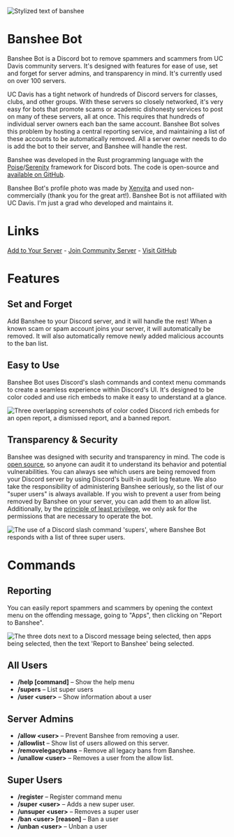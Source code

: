 <img src="https://www.ashleybilbrey.com/public/img/projects/banshee/banshee-discord-bot.png" alt="Stylized text of banshee">

# Banshee Bot

Banshee Bot is a Discord bot to remove spammers and scammers from UC Davis community servers. It's designed with features for ease of use, set and forget for server admins, and transparency in mind. It's currently used on over 100 servers.

UC Davis has a tight network of hundreds of Discord servers for classes, clubs, and other groups. With these servers so closely networked, it's very easy for bots that promote scams or academic dishonesty services to post on many of these servers, all at once. This requires that hundreds of individual server owners each ban the same account. Banshee Bot solves this problem by hosting a central reporting service, and maintaining a list of these accounts to be automatically removed. All a server owner needs to do is add the bot to their server, and Banshee will handle the rest.

Banshee was developed in the Rust programming language with the [Poise](https://github.com/serenity-rs/poise)/[Serenity](https://serenity-rs.github.io/) framework for Discord bots. The code is open-source and [available on GitHub](https://github.com/AshleyBilbrey/Banshee).

Banshee Bot's profile photo was made by [Xenvita](https://www.deviantart.com/xen1231/art/Glitch-2-593312378) and used non-commercially (thank you for the great art!). Banshee Bot is not affiliated with UC Davis. I'm just a grad who developed and maintains it.

# Links
<p>
	<a href="https://discord.com/api/oauth2/authorize?client_id=862520009770401794&scope=bot&permissions=10244">Add to Your Server</a> -
	<a href="https://discord.gg/2nmjrEFHxp">Join Community Server</a> -
	<a href="https://github.com/AshleyBilbrey/Banshee">Visit GitHub</a>
</p>

# Features
## Set and Forget
Add Banshee to your Discord server, and it will handle the rest! When a known scam or spam account joins your server, it will automatically be removed. It will also automatically remove newly added malicious accounts to the ban list.

## Easy to Use
Banshee Bot uses Discord's slash commands and context menu commands to create a seamless experience within Discord's UI. It's designed to be color coded and use rich embeds to make it easy to understand at a glance.

<img src="https://www.ashleybilbrey.com/public/img/projects/banshee/banshee-report-rich-embed.png" alt="Three overlapping screenshots of color coded Discord rich embeds for an open report, a dismissed report, and a banned report.">

## Transparency & Security
Banshee was designed with security and transparency in mind. The code is [open source](https://github.com/AshleyBilbrey/Banshee), so anyone can audit it to understand its behavior and potential vulnerabilities. You can always see which users are being removed from your Discord server by using Discord's built-in audit log feature. We also take the responsibility of administering Banshee seriously, so the list of our "super users" is always available. If you wish to prevent a user from being removed by Banshee on your server, you can add them to an allow list. Additionally, by the [principle of least privilege](https://en.wikipedia.org/wiki/Principle_of_least_privilege), we only ask for the permissions that are necessary to operate the bot.

<img src="https://www.ashleybilbrey.com/public/img/projects/banshee/banshee-list-super-users.png" alt="The use of a Discord slash command 'supers', where Banshee Bot responds with a list of three super users.">

# Commands
## Reporting

You can easily report spammers and scammers by opening the context menu on the offending message, going to "Apps", then clicking on "Report to Banshee".

<img src="https://www.ashleybilbrey.com/public/img/projects/banshee/banshee-report-message.png" alt="The three dots next to a Discord message being selected, then apps being selected, then the text 'Report to Banshee' being selected.">

## All Users
* **/help [command]** – Show the help menu
* **/supers** – List super users
* **/user &lt;user&gt;** – Show information about a user

## Server Admins
* **/allow &lt;user&gt;** – Prevent Banshee from removing a user.
* **/allowlist** – Show list of users allowed on this server.
* **/removelegacybans** – Remove all legacy bans from Banshee.
* **/unallow &lt;user&gt;** – Removes a user from the allow list.

## Super Users
* **/register** – Register command menu
* **/super &lt;user&gt;** – Adds a new super user.
* **/unsuper &lt;user&gt;** – Removes a super user
* **/ban &lt;user&gt; [reason]** – Ban a user
* **/unban &lt;user&gt;** – Unban a user
